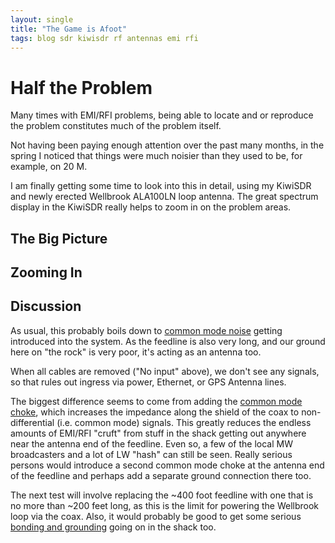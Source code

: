 ```yaml
---
layout: single
title: "The Game is Afoot"
tags: blog sdr kiwisdr rf antennas emi rfi
---
```



# Half the Problem

Many times with EMI/RFI problems, being able to locate and or reproduce
the problem constitutes much of the problem itself.

Not having been paying enough attention over the past many months, in the
spring I noticed that things were much noisier than they used to be, for
example, on 20 M.

I am finally getting some time to look into this in detail, using my KiwiSDR
and newly erected Wellbrook ALA100LN loop antenna. The great spectrum display
in the KiwiSDR really helps to zoom in on the problem areas.

## The Big Picture

## Zooming In

## Discussion

As usual, this probably boils down to 
[common mode noise](https://groups.google.com/g/rec.radio.shortwave/c/O4NvXCQT748/m/OrJkJ7aL3hwJ)
getting introduced into the system. As the feedline is also very long, and 
our ground here on "the rock" is very poor, it's acting as an antenna too.

When all cables are removed ("No input" above), we don't see any signals,
so that rules out ingress via power, Ethernet, or GPS Antenna lines.

The biggest difference seems to come from adding the 
[common mode choke](https://cdn3.bigcommerce.com/s-4q7cv/product_images/uploaded_images/59f4efa62cbf4-1116d-choking.jpg),
which increases the impedance along the shield of the coax to non-differential (i.e. 
common mode) signals. This greatly reduces the endless amounts of EMI/RFI "cruft"
from stuff in the shack getting out anywhere near the antenna end of the feedline.
Even so, a few of the local MW broadcasters and a lot of LW "hash" can still be
seen. Really serious persons would introduce a second common mode choke at the antenna end 
of the feedline and perhaps add a separate ground connection there too.

The next test will involve replacing the ~400 foot feedline with one that is 
no more than ~200 feet long, as this is the limit for powering the Wellbrook
loop via the coax. Also, it would probably be good to get some serious 
[bonding and grounding](http://audiosystemsgroup.com/GroundingAndAudio.pdf)
going on in the shack too.
